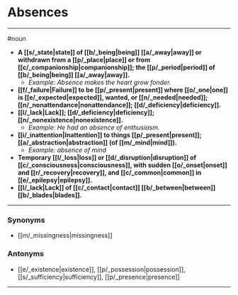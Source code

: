 # Absences
---
#noun
- **A [[s/_state|state]] of [[b/_being|being]] [[a/_away|away]] or withdrawn from a [[p/_place|place]] or from [[c/_companionship|companionship]]; the [[p/_period|period]] of [[b/_being|being]] [[a/_away|away]].**
	- _Example: Absence makes the heart grow fonder._
- **[[f/_failure|Failure]] to be [[p/_present|present]] where [[o/_one|one]] is [[e/_expected|expected]], wanted, or [[n/_needed|needed]]; [[n/_nonattendance|nonattendance]]; [[d/_deficiency|deficiency]].**
- **[[l/_lack|Lack]]; [[d/_deficiency|deficiency]]; [[n/_nonexistence|nonexistence]].**
	- _Example: He had an absence of enthusiasm._
- **[[i/_inattention|Inattention]] to things [[p/_present|present]]; [[a/_abstraction|abstraction]] (of [[m/_mind|mind]]).**
	- _Example: absence of mind_
- **Temporary [[l/_loss|loss]] or [[d/_disruption|disruption]] of [[c/_consciousness|consciousness]], with sudden [[o/_onset|onset]] and [[r/_recovery|recovery]], and [[c/_common|common]] in [[e/_epilepsy|epilepsy]].**
- **[[l/_lack|Lack]] of [[c/_contact|contact]] [[b/_between|between]] [[b/_blades|blades]].**
---
### Synonyms
- [[m/_missingness|missingness]]
### Antonyms
- [[e/_existence|existence]], [[p/_possession|possession]], [[s/_sufficiency|sufficiency]], [[p/_presence|presence]]
---
